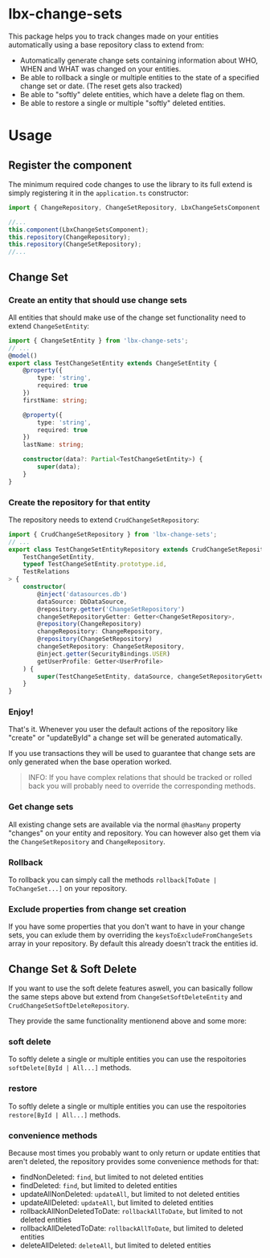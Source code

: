 # lbx-change-sets

This package helps you to track changes made on your entities automatically using a base repository class to extend from:

- Automatically generate change sets containing information about WHO, WHEN and WHAT was changed on your entities.
- Be able to rollback a single or multiple entities to the state of a specified change set or date. (The reset gets also tracked)
- Be able to "softly" delete entities, which have a delete flag on them.
- Be able to restore a single or multiple "softly" deleted entities.

# Usage

## Register the component

The minimum required code changes to use the library to its full extend is simply registering it in the `application.ts` constructor:

```ts
import { ChangeRepository, ChangeSetRepository, LbxChangeSetsComponent } from 'lbx-change-sets';

//...
this.component(LbxChangeSetsComponent);
this.repository(ChangeRepository);
this.repository(ChangeSetRepository);
//...
```

## Change Set
### Create an entity that should use change sets
All entities that should make use of the change set functionality need to extend `ChangeSetEntity`:

```ts
import { ChangeSetEntity } from 'lbx-change-sets';
// ...
@model()
export class TestChangeSetEntity extends ChangeSetEntity {
    @property({
        type: 'string',
        required: true
    })
    firstName: string;

    @property({
        type: 'string',
        required: true
    })
    lastName: string;

    constructor(data?: Partial<TestChangeSetEntity>) {
        super(data);
    }
}
```
### Create the repository for that entity
The repository needs to extend `CrudChangeSetRepository`:
```ts
import { CrudChangeSetRepository } from 'lbx-change-sets';
// ...
export class TestChangeSetEntityRepository extends CrudChangeSetRepository<
    TestChangeSetEntity,
    typeof TestChangeSetEntity.prototype.id,
    TestRelations
> {
    constructor(
        @inject('datasources.db')
        dataSource: DbDataSource,
        @repository.getter('ChangeSetRepository')
        changeSetRepositoryGetter: Getter<ChangeSetRepository>,
        @repository(ChangeRepository)
        changeRepository: ChangeRepository,
        @repository(ChangeSetRepository)
        changeSetRepository: ChangeSetRepository,
        @inject.getter(SecurityBindings.USER)
        getUserProfile: Getter<UserProfile>
    ) {
        super(TestChangeSetEntity, dataSource, changeSetRepositoryGetter, changeRepository, changeSetRepository, getUserProfile);
    }
}
```

### Enjoy!
That's it. Whenever you user the default actions of the repository like "create" or "updateById" a change set will be generated automatically.

If you use transactions they will be used to guarantee that change sets are only generated when the base operation worked.

> INFO: If you have complex relations that should be tracked or rolled back you will probably need to override the corresponding methods.

### Get change sets
All existing change sets are available via the normal `@hasMany` property "changes" on your entity and repository. You can however also get them via the `ChangeSetRepository` and `ChangeRepository`.

### Rollback
To rollback you can simply call the methods `rollback[ToDate | ToChangeSet...]` on your repository.

### Exclude properties from change set creation
If you have some properties that you don't want to have in your change sets, you can exlude them by overriding the `keysToExcludeFromChangeSets` array in your repository. By default this already doesn't track the entities id.

## Change Set & Soft Delete
If you want to use the soft delete features aswell, you can basically follow the same steps above but extend from `ChangeSetSoftDeleteEntity` and `CrudChangeSetSoftDeleteRepository`.

They provide the same functionality mentionend above and some more:

### soft delete
To softly delete a single or multiple entities you can use the respoitories `softDelete[ById | All...]` methods.

### restore
To softly delete a single or multiple entities you can use the respoitories `restore[ById | All...]` methods.

### convenience methods
Because most times you probably want to only return or update entities that aren't deleted, the repository provides some convenience methods for that:
- findNonDeleted: `find`, but limited to not deleted entities
- findDeleted: `find`, but limited to deleted entities
- updateAllNonDeleted: `updateAll`, but limited to not deleted entities
- updateAllDeleted: `updateAll`, but limited to deleted entities
- rollbackAllNonDeletedToDate: `rollbackAllToDate`, but limited to not deleted entities
- rollbackAllDeletedToDate: `rollbackAllToDate`, but limited to deleted entities
- deleteAllDeleted: `deleteAll`, but limited to deleted entities